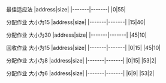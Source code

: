 最佳适应法
|address|size|
|-------|-------|
|0|55|

分配作业 大小为15
|address|size|
|-------|-------|
|15|40|

分配作业 大小为30
|address|size|
|-------|-------|
|45|10|

回收作业 大小为15
|address|size|
|-------|-------|
|0|15|
|45|10|

分配作业 大小为8
|address|size|
|-------|-------|
|0|15|
|53|2|

分配作业 大小为6
|address|size|
|-------|-------|
|6|9|
|53|2|

